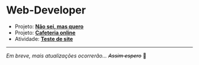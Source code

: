 # Web-Developer

- Projeto: <strong><a href="/Nao-Sei-Mas-Quero">Não sei, mas quero</a></strong>
- Projeto: <strong><a href="/Cafeteria">Cafeteria online</a></strong>
- Atividade: <strong><a href="/Site-teste">Teste de site</a></strong>

***
_Em breve, mais atualizações ocorrerão... ~~Assim espero~~_ 😬
